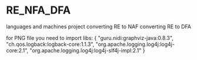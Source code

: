 # RE_NFA_DFA
languages and machines project
converting RE to NAF
converting RE to DFA

for PNG file you need to import libs: {
"guru.nidi:graphviz-java:0.8.3",
"ch.qos.logback:logback-core:1.1.3",
"org.apache.logging.log4j:log4j-core:2.1",
"org.apache.logging.log4j:log4j-slf4j-impl:2.1"
}
